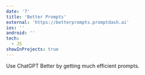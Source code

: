 ```yaml
---
date: '7'
title: 'Better Prompts'
external: 'https://betterprompts.promptdash.ai'
ios: ''
android: ''
tech:
  - JS
showInProjects: true
---
```


Use ChatGPT Better by getting much efficient prompts.
